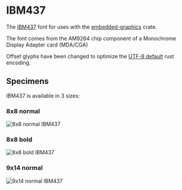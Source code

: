 # IBM437

The [IBM437](https://en.wikipedia.org/wiki/Code_page_437) font for uses with the [embedded-graphics](https://crates.io/crates/embedded-graphics) crate.

The font comes from the AM9264 chip component of a Monochrome Display Adapter card (MDA/CGA)

Offset glyphs have been changed to optimize the [UTF-8 default](https://raw.githubusercontent.com/sbechet/ibm437/master/data/Characters.txt) rust encoding.

## Specimens

IBM437 is available in 3 sizes:

### 8x8 normal

![8x8 normal IBM437](https://raw.githubusercontent.com/sbechet/ibm437/master/data/font_8_8_normal.png)

### 8x8 bold

![8x8 bold IBM437](https://raw.githubusercontent.com/sbechet/ibm437/master/data/font_8_8_bold.png)

### 9x14 normal

![9x14 normal IBM437](https://raw.githubusercontent.com/sbechet/ibm437/master/data/font_9_14_normal.png)

